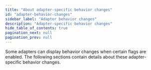 ```yaml
---
title: "About adapter-specific behavior changes"
id: "adapter-behavior-changes"
sidebar_label: "Adapter behavior changes"
description: "Adapter-specific behavior changes"
hide_table_of_contents: true
pagination_next: null
pagination_prev: null
---
```



Some adapters can display behavior changes when certain flags are enabled. The following sections contain details about these adapter-specific behavior changes. 


<div className="grid--3-col">

<Card
    title="Redshift"
    body="Behavior changes for the Amazon Redshift adapter."
    link="reference/global-configs/redshift-changes"
    icon="redshift"/>

</div>